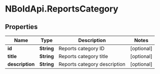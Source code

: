 # NBoldApi.ReportsCategory

## Properties

Name | Type | Description | Notes
------------ | ------------- | ------------- | -------------
**id** | **String** | Reports category ID | [optional] 
**title** | **String** | Reports category title | [optional] 
**description** | **String** | Reports category description | [optional] 


